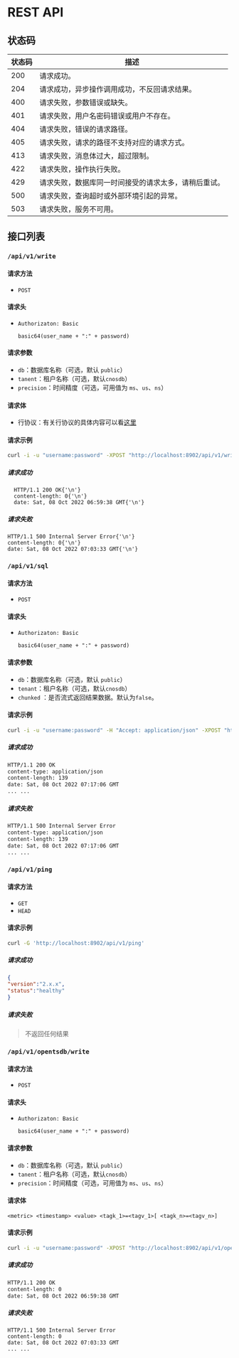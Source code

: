 # REST API

## 状态码

| 状态码 | 描述                                                 |
| ------ | ---------------------------------------------------- |
| 200    | 请求成功。                                           |
| 204    | 请求成功，异步操作调用成功，不反回请求结果。         |
| 400    | 请求失败，参数错误或缺失。                           |
| 401    | 请求失败，用户名密码错误或用户不存在。               |
| 404    | 请求失败，错误的请求路径。                           |
| 405    | 请求失败，请求的路径不支持对应的请求方式。           |
| 413    | 请求失败，消息体过大，超过限制。                     |
| 422    | 请求失败，操作执行失败。                             |
| 429    | 请求失败，数据库同一时间接受的请求太多，请稍后重试。 |
| 500    | 请求失败，查询超时或外部环境引起的异常。             |
| 503    | 请求失败，服务不可用。                               |

## 接口列表

### `/api/v1/write`

#### 请求方法

- `POST`

#### 请求头

- `Authorizaton: Basic`

    `basic64(user_name + ":" + password)`

#### 请求参数

- `db`：数据库名称（可选，默认 `public`）
- `tanent`：租户名称（可选，默认`cnosdb`）
- `precision`：时间精度（可选，可用值为 `ms`、`us`、`ns`）

#### 请求体

- 行协议：有关行协议的具体内容可以看[这里](https://docs.influxdata.com/influxdb/v1.8/write_protocols/line_protocol_tutorial/)

#### 请求示例

```bash
curl -i -u "username:password" -XPOST "http://localhost:8902/api/v1/write?db=example" -d 't1,foo=a,bar=b v=1'
```

##### 请求成功

```
  HTTP/1.1 200 OK{'\n'}
  content-length: 0{'\n'}
  date: Sat, 08 Oct 2022 06:59:38 GMT{'\n'}
```

##### 请求失败

```
HTTP/1.1 500 Internal Server Error{'\n'}
content-length: 0{'\n'}
date: Sat, 08 Oct 2022 07:03:33 GMT{'\n'}
```

### `/api/v1/sql`

#### 请求方法

- `POST`

#### 请求头

- `Authorizaton: Basic`

  `basic64(user_name + ":" + password)`

#### 请求参数

- `db`：数据库名称（可选，默认 `public`）
- `tenant`：租户名称（可选，默认`cnosdb`）
- `chunked` ：是否流式返回结果数据。默认为`false`。

#### 请求示例

```bash
curl -i -u "username:password" -H "Accept: application/json" -XPOST "http://localhost:8902/api/v1/sql?db=example" -d 'SELECT * from t1'
```

##### 请求成功

```bash
HTTP/1.1 200 OK
content-type: application/json
content-length: 139
date: Sat, 08 Oct 2022 07:17:06 GMT
... ...
```

##### 请求失败

```bash
HTTP/1.1 500 Internal Server Error
content-type: application/json
content-length: 139
date: Sat, 08 Oct 2022 07:17:06 GMT
... ...
```

### `/api/v1/ping`

#### 请求方法

- `GET`
- `HEAD`

#### 请求示例

```bash
curl -G 'http://localhost:8902/api/v1/ping'
```

##### 请求成功

```json
{
"version":"2.x.x",
"status":"healthy"
}
```

##### 请求失败

> 不返回任何结果



### `/api/v1/opentsdb/write`

#### 请求方法

- `POST`

#### 请求头

- `Authorizaton: Basic`

  `basic64(user_name + ":" + password)`

#### 请求参数

- `db`：数据库名称（可选，默认 `public`）
- `tanent`：租户名称（可选，默认`cnosdb`）
- `precision`：时间精度（可选，可用值为 `ms`、`us`、`ns`）

#### 请求体

```text
<metric> <timestamp> <value> <tagk_1>=<tagv_1>[ <tagk_n>=<tagv_n>]
```

#### 请求示例

```bash
curl -i -u "username:password" -XPOST "http://localhost:8902/api/v1/opentsdb/write?db=example" -d 'sys.if.bytes.out 1666165200290401000 1 host=web01 interface=eth0'
```

##### 请求成功

```bash
HTTP/1.1 200 OK
content-length: 0
date: Sat, 08 Oct 2022 06:59:38 GMT
```

##### 请求失败

```
HTTP/1.1 500 Internal Server Error
content-length: 0
date: Sat, 08 Oct 2022 07:03:33 GMT
... ...
```

